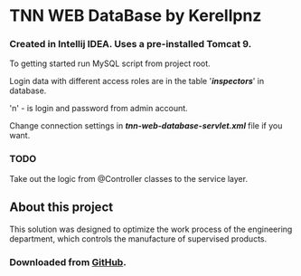 # TNN WEB DataBase by Kerellpnz

### Created in Intellij IDEA. Uses a pre-installed Tomcat 9.

To getting started run MySQL script from project root.

Login data with different access roles are in the table '**_inspectors_**' in database.

'n' - is login and password from admin account.

Change connection settings in _**tnn-web-database-servlet.xml**_ file if you want.

### TODO

Take out the logic from @Controller classes to the service layer.

## About this project

This solution was designed to optimize the work process of the engineering department, which controls the manufacture of supervised products.


### Downloaded from [GitHub](https://github.com/kerellpnz?tab=repositories).
